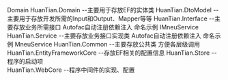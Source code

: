 Domain
    HuanTian.Domain           --主要用于存放EF的实体类
    HuanTian.DtoModel         --主要用于存放开发所需的Input和Output、Mapper等等
    HuanTian.Interface        --主要存放业务所需接口 Autofac自动注册依赖注入  命名示例 IMneuService
    HuanTian.Service          --主要存放业务接口实现类  Autofac自动注册依赖注入   命名示例 MneuService
HuanTian.Common               --主要存放公共类  方便各层级调用
HuanTian.EntityFrameworkCore  --存放EF相关的配置信息
HuanTian.Store                --程序的启动项   
HuanTian.WebCore              --程序中间件的实现、配置